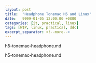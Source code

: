 ```yaml
---
layout: post
title:  "Headphone Tonemac H5 and Linux"
date:   9999-01-05 12:00:00 +0800
categories: [it, practical, linux]
tags: [WIP, linux, practical, ddc]
excerpt_separator: <!--more-->
---
```


h5-tonemac-headphone.md

<!--more-->

h5-tonemac-headphone.md
